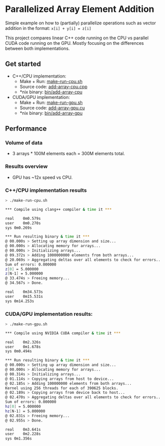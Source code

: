 # Parallelized Array Element Addition

Simple example on how to (partially) parallelize operations such as vector addition in the format:
`x[i] + y[i] = z[i]`

This project compares linear C++ code running on the CPU vs parallel CUDA code running on the GPU. 
Mostly focusing on the differences between both implementations.
## Get started

- C++/CPU implementation:
    - Make + Run: [make-run-cpu.sh](make-run-cpu.sh)
    - Source code: [add-array-cpu.cpp](add-array-cpu.cpp)
    - *nix binary: [bin/add-array-cpu](bin/add-array-cpu)
- CUDA/GPU implementation:
    - Make + Run: [make-run-gpu.sh](make-run-gpu.sh)
    - Source code: [add-array-gpu.cu](add-array-gpu.cu)
    - *nix binary: [bin/add-array-gpu](bin/add-array-gpu)

## Performance

### Volume of data

- 3 arrays * 100M elements each = 300M elements total.

### Results overview

- GPU has ~12x speed vs CPU.

### C++/CPU implementation results

```bash
> ./make-run-cpu.sh

*** Compile using clang++ compiler & time it ***

real	0m0.579s
user	0m0.270s
sys	0m0.269s

*** Run resulting binary & time it ***
@ 00.000s > Setting up array dimension and size...
@ 00.000s > Allocating memory for arrays...
@ 00.000s > Initializing arrays...
@ 09.372s > Adding 1000000000 elements from both arrays...
@ 20.069s > Aggregating deltas over all elements to check for errors...
Sum of errors: 0.000000
z[0] = 5.000000
z[N-1] = 5.000000
@ 33.474s > Freeing memory...
@ 34.567s > Done.

real	0m34.573s
user	0m15.531s
sys	0m14.253s
```

### CUDA/GPU implementation results:

```bash
> ./make-run-gpu.sh

*** Compile using NVIDIA CUDA compiler & time it ***

real	0m2.326s
user	0m1.678s
sys	0m0.494s

*** Run resulting binary & time it ***
@ 00.000s > Setting up array dimension and size...
@ 00.000s > Allocating memory for arrays...
@ 00.314s > Initializing arrays...
@ 01.114s > Copying arrays from host to device...
@ 02.185s > Adding 100000000 elements from both arrays...
Kernel using 256 threads for each of 390625 blocks.
@ 02.189s > Copying arrays from device back to host...
@ 02.470s > Aggregating deltas over all elements to check for errors...
Sum of errors: 0.000000
hz[0] = 5.000000
hz[N-1] = 5.000000
@ 02.831s > Freeing memory...
@ 02.955s > Done.

real	0m3.641s
user	0m2.228s
sys	0m1.356s
```